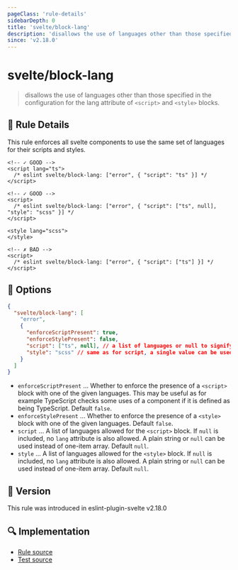 ```yaml
---
pageClass: 'rule-details'
sidebarDepth: 0
title: 'svelte/block-lang'
description: 'disallows the use of languages other than those specified in the configuration for the lang attribute of `<script>` and `<style>` blocks.'
since: 'v2.18.0'
---
```


# svelte/block-lang

> disallows the use of languages other than those specified in the configuration for the lang attribute of `<script>` and `<style>` blocks.

## :book: Rule Details

This rule enforces all svelte components to use the same set of languages for their scripts and styles.

<ESLintCodeBlock>

<!--eslint-skip-->

```svelte
<!-- ✓ GOOD -->
<script lang="ts">
  /* eslint svelte/block-lang: ["error", { "script": "ts" }] */
</script>
```

</ESLintCodeBlock>

<ESLintCodeBlock>

<!--eslint-skip-->

```svelte
<!-- ✓ GOOD -->
<script>
  /* eslint svelte/block-lang: ["error", { "script": ["ts", null], "style": "scss" }] */
</script>

<style lang="scss">
</style>
```

</ESLintCodeBlock>

<ESLintCodeBlock>

<!--eslint-skip-->

```svelte
<!-- ✗ BAD -->
<script>
  /* eslint svelte/block-lang: ["error", { "script": ["ts"] }] */
</script>
```

</ESLintCodeBlock>

## :wrench: Options

```json
{
  "svelte/block-lang": [
    "error",
    {
      "enforceScriptPresent": true,
      "enforceStylePresent": false,
      "script": ["ts", null], // a list of languages or null to signify no language specified
      "style": "scss" // same as for script, a single value can be used instead of an array.
    }
  ]
}
```

- `enforceScriptPresent` ... Whether to enforce the presence of a `<script>` block with one of the given languages. This may be useful as for example TypeScript checks some uses of a component if it is defined as being TypeScript. Default `false`.
- `enforceStylePresent` ... Whether to enforce the presence of a `<style>` block with one of the given languages. Default `false`.
- `script` ... A list of languages allowed for the `<script>` block. If `null` is included, no `lang` attribute is also allowed. A plain string or `null` can be used instead of one-item array. Default `null`.
- `style` ... A list of languages allowed for the `<style>` block. If `null` is included, no `lang` attribute is also allowed. A plain string or `null` can be used instead of one-item array. Default `null`.

## :rocket: Version

This rule was introduced in eslint-plugin-svelte v2.18.0

## :mag: Implementation

- [Rule source](https://github.com/sveltejs/eslint-plugin-svelte/blob/main/src/rules/block-lang.ts)
- [Test source](https://github.com/sveltejs/eslint-plugin-svelte/blob/main/tests/src/rules/block-lang.ts)
